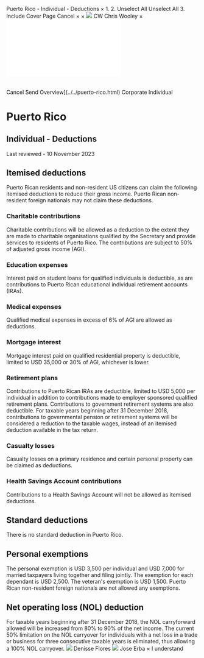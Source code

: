 Puerto Rico - Individual - Deductions
×
1.
2.
Unselect All
Unselect All
3.
Include Cover Page
Cancel
×
×
![](../../-/media/world-wide-tax-summaries/attachments/global---chris-wooley.ashx%3Frev=ac5e5f3223b34096b1afc2a6009c7320&revision=ac5e5f32-23b3-4096-b1af-c2a6009c7320&hash=859B7ADC84DC2CBEC9760E9E6EE7DE6D0A8BFCDF)
CW
Chris Wooley
×
![](deductions.html)
######
Cancel
Send
Overview](../../puerto-rico.html)
Corporate
Individual
# Puerto Rico
## Individual - Deductions
Last reviewed - 10 November 2023
## Itemised deductions
Puerto Rican residents and non-resident US citizens can claim the following itemised deductions to reduce their gross income. Puerto Rican non-resident foreign nationals may not claim these deductions.
### Charitable contributions
Charitable contributions will be allowed as a deduction to the extent they are made to charitable organisations qualified by the Secretary and provide services to residents of Puerto Rico.
The contributions are subject to 50% of adjusted gross income (AGI).
### Education expenses
Interest paid on student loans for qualified individuals is deductible, as are contributions to Puerto Rican educational individual retirement accounts (IRAs).
### Medical expenses
Qualified medical expenses in excess of 6% of AGI are allowed as deductions.
### Mortgage interest
Mortgage interest paid on qualified residential property is deductible, limited to USD 35,000 or 30% of AGI, whichever is lower.
### Retirement plans
Contributions to Puerto Rican IRAs are deductible, limited to USD 5,000 per individual in addition to contributions made to employer sponsored qualified retirement plans. Contributions to government retirement systems are also deductible.
For taxable years beginning after 31 December 2018, contributions to governmental pension or retirement systems will be considered a reduction to the taxable wages, instead of an itemised deduction available in the tax return.
### Casualty losses
Casualty losses on a primary residence and certain personal property can be claimed as deductions.
### Health Savings Account contributions
Contributions to a Health Savings Account will not be allowed as itemised deductions.
## Standard deductions
There is no standard deduction in Puerto Rico.
## Personal exemptions
The personal exemption is USD 3,500 per individual and USD 7,000 for married taxpayers living together and filing jointly.
The exemption for each dependant is USD 2,500.
The veteran's exemption is USD 1,500.
Puerto Rican non-resident foreign nationals are not allowed any exemptions.
## Net operating loss (NOL) deduction
For taxable years beginning after 31 December 2018, the NOL carryforward allowed will be increased from 80% to 90% of the net income.
The current 50% limitation on the NOL carryover for individuals with a net loss in a trade or business for three consecutive taxable years is eliminated, thus allowing a 100% NOL carryover.
![](../../-/media/world-wide-tax-summaries/attachments/puerto-rico---denisse_flores.ashx%3Frev=24ce0257b02140dfae62eeab7aeb62bc&revision=24ce0257-b021-40df-ae62-eeab7aeb62bc&hash=4E87DCCE608276C3402BDFA059DC66D2EB73A123)
Denisse Flores
![](../../-/media/world-wide-tax-summaries/attachments/puerto-rico---jose_erba.ashx%3Frev=21917ede1ffa44309da2cfd8eef8556a&revision=21917ede-1ffa-4430-9da2-cfd8eef8556a&hash=7E5E73D32DFE7F0EE6E93FBE485ADDA3D303C225)
Jose Erba
×
I understand